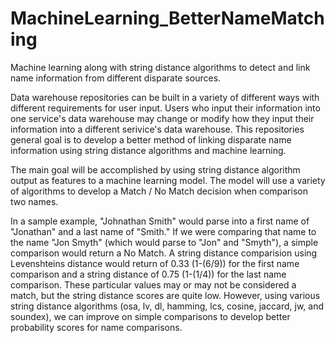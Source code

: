 # MachineLearning_BetterNameMatching
Machine learning along with string distance algorithms to detect and link name information from different disparate sources.

Data warehouse repositories can be built in a variety of different ways with different requirements for user input.  Users who input their information into one service's data warehouse may change or modify how they input their information into a different serivice's data warehouse.  This repositories general goal is to develop a better method of linking disparate name information using string distance algorithms and machine learning.  

The main goal will be accomplished by using string distance algorithm output as features to a machine learning model. The model will use a variety of algorithms to develop a Match / No Match decision when comparison two names. 

In a sample example, "Johnathan Smith" would parse into a first name of "Jonathan" and a last name of "Smith."  If we were comparing that name to the name "Jon Smyth" (which would parse to "Jon" and "Smyth"), a simple comparison would return a No Match.  A string distance comparision using Levenshteins distance would return of 0.33 (1-(6/9)) for the first name comparison and a string distance of 0.75 (1-(1/4)) for the last name comparison.  These particular values may or may not be considered a match, but the string distance scores are quite low.  However, using various string distance algorithms (osa, lv, dl, hamming, lcs, cosine, jaccard, jw, and soundex), we can improve on simple comparisons to develop better probability scores for name comparisons. 
